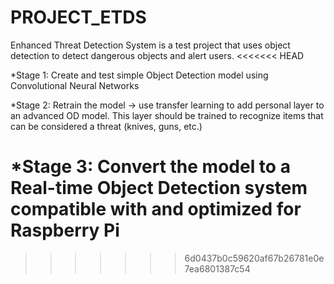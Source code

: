 # PROJECT_ETDS
Enhanced Threat Detection System is a test project that uses object detection to detect dangerous objects and alert users.
<<<<<<< HEAD


*Stage 1: Create and test simple Object Detection model using Convolutional Neural Networks

*Stage 2: Retrain the model -> use transfer learning to add personal layer to an advanced OD model.
          This layer should be trained to recognize items that can be considered a threat (knives, guns, etc.)

*Stage 3: Convert the model to a Real-time Object Detection system compatible with and optimized for  
          Raspberry Pi
=======
>>>>>>> 6d0437b0c59620af67b26781e0e7ea6801387c54
